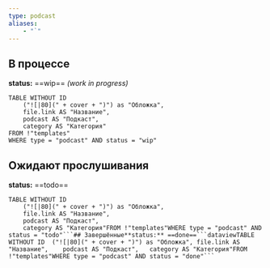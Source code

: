 ```yaml
---
type: podcast
aliases: 
	- "`"
---
```


## В процессе
**status:** ==wip== *(work in progress)*
```dataview
TABLE WITHOUT ID
	("![|80](" + cover + ")") as "Обложка",
	file.link AS "Название",
	podcast AS "Подкаст",
	category AS "Категория"
FROM !"templates"
WHERE type = "podcast" AND status = "wip"
```
## Ожидают прослушивания
**status:** ==todo==
```dataview
TABLE WITHOUT ID
	("![|80](" + cover + ")") as "Обложка",
	file.link AS "Название",
	podcast AS "Подкаст",
	category AS "Категория"FROM !"templates"WHERE type = "podcast" AND status = "todo"```## Завершённые**status:** ==done==```dataviewTABLE WITHOUT ID	("![|80](" + cover + ")") as "Обложка",	file.link AS "Название",	podcast AS "Подкаст",	category AS "Категория"FROM !"templates"WHERE type = "podcast" AND status = "done"```
